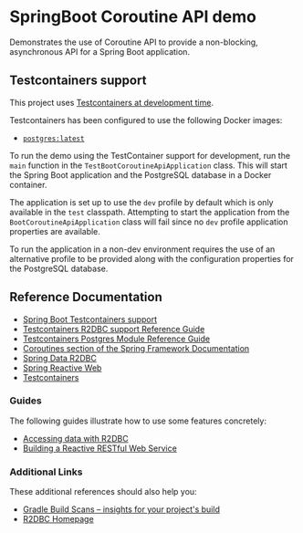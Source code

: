 # SpringBoot Coroutine API demo

Demonstrates the use of Coroutine API to provide a non-blocking, asynchronous API for a Spring Boot application.

## Testcontainers support

This project
uses [Testcontainers at development time](https://docs.spring.io/spring-boot/docs/3.2.0/reference/html/features.html#features.testing.testcontainers.at-development-time).

Testcontainers has been configured to use the following Docker images:

* [`postgres:latest`](https://hub.docker.com/_/postgres)

To run the demo using the TestContainer support for development, run the `main` function in
the `TestBootCoroutineApiApplication` class. This will start the Spring Boot application and the PostgreSQL database in
a Docker container.

The application is set up to use the `dev` profile by default which is only available in the `test` classpath.
Attempting to start the application from the `BootCoroutineApiApplication` class will fail since no `dev` profile
application properties are available.

To run the application in a non-dev environment requires the use of an alternative profile to be provided along with the
configuration properties for the PostgreSQL database.

## Reference Documentation

* [Spring Boot Testcontainers support](https://docs.spring.io/spring-boot/docs/3.2.0/reference/html/features.html#features.testing.testcontainers)
* [Testcontainers R2DBC support Reference Guide](https://java.testcontainers.org/modules/databases/r2dbc/)
* [Testcontainers Postgres Module Reference Guide](https://java.testcontainers.org/modules/databases/postgres/)
* [Coroutines section of the Spring Framework Documentation](https://docs.spring.io/spring/docs/6.1.1/spring-framework-reference/languages.html#coroutines)
* [Spring Data R2DBC](https://docs.spring.io/spring-boot/docs/3.2.0/reference/htmlsingle/index.html#data.sql.r2dbc)
* [Spring Reactive Web](https://docs.spring.io/spring-boot/docs/3.2.0/reference/htmlsingle/index.html#web.reactive)
* [Testcontainers](https://java.testcontainers.org/)

### Guides

The following guides illustrate how to use some features concretely:

* [Accessing data with R2DBC](https://spring.io/guides/gs/accessing-data-r2dbc/)
* [Building a Reactive RESTful Web Service](https://spring.io/guides/gs/reactive-rest-service/)

### Additional Links

These additional references should also help you:

* [Gradle Build Scans – insights for your project's build](https://scans.gradle.com#gradle)
* [R2DBC Homepage](https://r2dbc.io)


